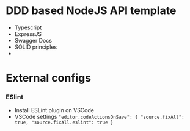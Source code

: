 # DDD based NodeJS API template

- Typescript
- ExpressJS
- Swagger Docs
- SOLID principles
- 

# External configs

### ESlint

- Install ESLint plugin on VSCode
- VSCode settings
  `
    "editor.codeActionsOnSave": { "source.fixAll": true, "source.fixAll.eslint": true }
  `
